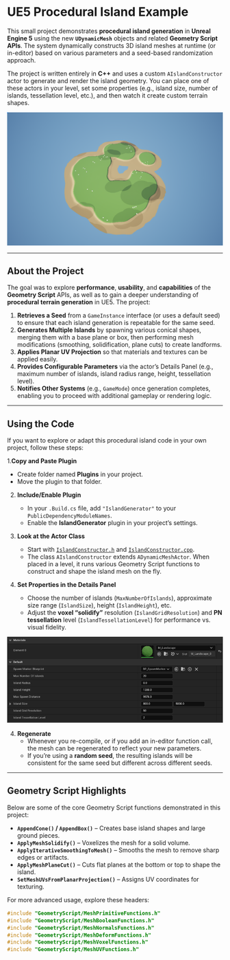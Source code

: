 # UE5 Procedural Island Example

This small project demonstrates **procedural island generation** in **Unreal Engine 5** using the new **`UDynamicMesh`** objects and related **Geometry Script APIs**. The system dynamically constructs 3D island meshes at runtime (or in-editor) based on various parameters and a seed-based randomization approach.

The project is written entirely in **C++** and uses a custom `AIslandConstructor` actor to generate and render the island geometry. You can place one of these actors in your level, set some properties (e.g., island size, number of islands, tessellation level, etc.), and then watch it create custom terrain shapes.

![Screenshot of my project](images/Island1.PNG "My Project Screenshot")

---

## About the Project

The goal was to explore **performance**, **usability**, and **capabilities** of the **Geometry Script** APIs, as well as to gain a deeper understanding of **procedural terrain generation** in UE5. The project:

1. **Retrieves a Seed** from a `GameInstance` interface (or uses a default seed) to ensure that each island generation is repeatable for the same seed.  
2. **Generates Multiple Islands** by spawning various conical shapes, merging them with a base plane or box, then performing mesh modifications (smoothing, solidification, plane cuts) to create landforms.  
3. **Applies Planar UV Projection** so that materials and textures can be applied easily.  
4. **Provides Configurable Parameters** via the actor’s Details Panel (e.g., maximum number of islands, island radius range, height, tessellation level).  
5. **Notifies Other Systems** (e.g., `GameMode`) once generation completes, enabling you to proceed with additional gameplay or rendering logic.

---

## Using the Code

If you want to explore or adapt this procedural island code in your own project, follow these steps:

1.**Copy and Paste Plugin**
   - Create folder named **Plugins** in your project.
   - Move the plugin to that folder.
     
2. **Include/Enable Plugin**
   - In your `.Build.cs` file, add `"IslandGenerator"` to your `PublicDependencyModuleNames`.
   - Enable the **IslandGenerator** plugin in your project’s settings.

2. **Look at the Actor Class**  
   - Start with [`IslandConstructor.h`](IslandConstructor.h) and [`IslandConstructor.cpp`](IslandGenerator/Source/IslandGenerator/Private/IslandConstructor.cpp).
   - The class `AIslandConstructor` extends `ADynamicMeshActor`. When placed in a level, it runs various Geometry Script functions to construct and shape the island mesh on the fly.

3. **Set Properties in the Details Panel**  
   - Choose the number of islands (`MaxNumberOfIslands`), approximate size range (`IslandSize`), height (`IslandHeight`), etc.
   - Adjust the **voxel “solidify”** resolution (`IslandGridResolution`) and **PN tessellation** level (`IslandTessellationLevel`) for performance vs. visual fidelity.

![DetailsPanel](images/DetailsPanel.PNG "Details Panel")

4. **Regenerate**  
   - Whenever you re-compile, or if you add an in-editor function call, the mesh can be regenerated to reflect your new parameters.
   - If you’re using a **random seed**, the resulting islands will be consistent for the same seed but different across different seeds.

---

## Geometry Script Highlights

Below are some of the core Geometry Script functions demonstrated in this project:

- **`AppendCone()` / `AppendBox()`** – Creates base island shapes and large ground pieces.  
- **`ApplyMeshSolidify()`** – Voxelizes the mesh for a solid volume.  
- **`ApplyIterativeSmoothingToMesh()`** – Smooths the mesh to remove sharp edges or artifacts.  
- **`ApplyMeshPlaneCut()`** – Cuts flat planes at the bottom or top to shape the island.  
- **`SetMeshUVsFromPlanarProjection()`** – Assigns UV coordinates for texturing.  

For more advanced usage, explore these headers:

```cpp
#include "GeometryScript/MeshPrimitiveFunctions.h"
#include "GeometryScript/MeshBooleanFunctions.h"
#include "GeometryScript/MeshNormalsFunctions.h"
#include "GeometryScript/MeshDeformFunctions.h"
#include "GeometryScript/MeshVoxelFunctions.h"
#include "GeometryScript/MeshUVFunctions.h"
